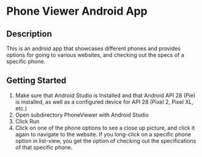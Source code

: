 # Phone Viewer Android App

## Description

This is an android app that showcases different phones and provides options for going to various websites, and checking out the specs of a specific phone.

## Getting Started

1. Make sure that Android Studio is Installed and that Android API 28 (Pie) is installed, as well as a configured device for API 28 (Pixel 2, Pixel XL, etc.)
2. Open subdirectory PhoneViewer with Android Studio
3. Click Run
4. Click on one of the phone options to see a close up picture, and click it again to navigate to the website. If you long-click on a specific phone option in list-view, you get the option of checking out the specifications of that specific phone.